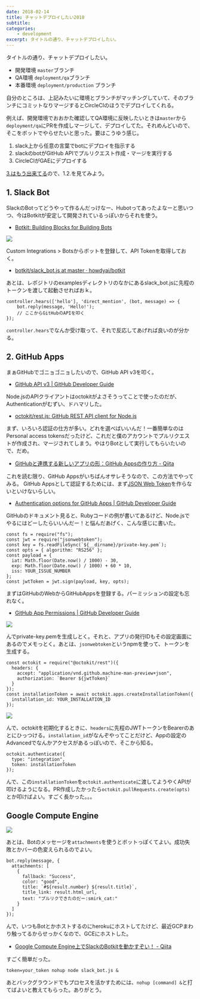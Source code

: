 ```yaml
---
date: 2018-02-14
title: チャットデプロイしたい2018
subtitle: 
categories: 
    - development
excerpt: タイトルの通り、チャットデプロイしたい。
---
```


タイトルの通り、チャットデプロイしたい。

- 開発環境 `master`ブランチ
- QA環境 `deployment/qa`ブランチ
- 本番環境 `deployment/production` ブランチ

自分のところは、上記みたいに環境とブランチがマッチングしていて、そのブランチにコミットなりマージするとCircleCIのほうでデプロイしてくれる。

例えば、開発環境でおおかた確認してQA環境に反映したいときは`master`から`deployment/qa`にPRを作成しマージして、デプロイしてた。それめんどいので、そこをボットでやらせたいと思った。要はこうゆう感じ。

1. slack上から任意の言葉でbotにデプロイを指示する
2. slackのbotがGitHub APIでプルリクエスト作成・マージを実行する
3. CircleCIがGAEにデプロイする

[3.はもう出来てる](/mol/log/circleci2-yml-nodejs/)ので、1.2.を見てみよう。

## 1. Slack Bot

SlackのBotってどうやって作るんだっけなー、Hubotってあったよなーと思いつつ、今はBotkitが安定して開発されているっぽいからそれを使う。

- [Botkit: Building Blocks for Building Bots](https://botkit.ai/)

![](/mol/images/2018/0214-00.png)

Custom Integrations > Botsからボットを登録して、API Tokenを取得しておく。


- [botkit/slack\_bot\.js at master · howdyai/botkit](https://github.com/howdyai/botkit/blob/master/examples/slack_bot.js)

あとは、レポジトリのexamplesディレクトリのなかにあるslack_bot.jsに先程のトークンを渡して起動させればおｋ。


```
controller.hears(['hello'], 'direct_mention', (bot, message) => {
    bot.reply(message, 'Hello!');
    // ここからGitHubのAPIを叩く
});
```

`controller.hears`でなんか受け取って、それで反応してあげれば良いのが分かる。

## 2. GitHub Apps

まぁGitHubでゴニョゴニョしたいので、GitHub API v3を叩く。

- [GitHub API v3 \| GitHub Developer Guide](https://developer.github.com/v3/)

Node.jsのAPIクライアントはoctokitがよさそうってことで使ったのだが、Authenticationがむずい、ドハマリした。

- [octokit/rest\.js: GitHub REST API client for Node\.js](https://github.com/octokit/rest.js)

まず、いろいろ認証の仕方が多い。どれを選べばいいんだ！一番簡単なのはPersonal access tokensだったけど、これだと僕のアカウントでプルリクエストが作成され、マージされてしまう。やはりBotとして実行してもらいたいので、だめ。

- [GitHubと連携する新しいアプリの形：GitHub Appsの作り方 \- Qiita](https://qiita.com/icoxfog417/items/fe411b94b8e7ae229e3e)

これを読む限り、GitHub Appsがいちばんオサレそうなので、この方法でやってみる。
GitHub Appsとして認証するためには、まず[JSON Web Token](https://jwt.io/introduction/)を作らないといけないらしい。

- [Authentication options for GitHub Apps \| GitHub Developer Guide](https://developer.github.com/apps/building-github-apps/authentication-options-for-github-apps/#authenticating-as-a-github-app)

GitHubのドキュメント見ると、Rubyコードの例が書いてあるけど、Node.jsでやるにはどーしたらいいんだー！と悩んだあげく、こんな感じに書いた。

```
const fs = require("fs");
const jwt = require("jsonwebtoken");
const key = fs.readFileSync(`${__dirname}/private-key.pem`);
const opts = { algorithm: "RS256" };
const payload = {
  iat: Math.floor(Date.now() / 1000) - 30,
  exp: Math.floor(Date.now() / 1000) + 60 * 10,
  iss: YOUR_ISSUE_NUMBER
};
const jwtToken = jwt.sign(payload, key, opts);
```

まずはGitHubのWebからGitHubAppsを登録する。パーミッションの設定も忘れなく。

- [GitHub App Permissions \| GitHub Developer Guide](https://developer.github.com/v3/apps/permissions/)

![](/mol/images/2018/0214-01.png)

んでprivate-key.pemを生成しとく。それと、アプリの発行IDもその設定画面にあるのでメモっとく。あとは、`jsonwebtoken`というnpmを使って、トークンを生成する。

```
const octokit = require("@octokit/rest")({
  headers: {
    accept: "application/vnd.github.machine-man-preview+json",
    authorization: `Bearer ${jwtToken}`
  }
});
const installationToken = await octokit.apps.createInstallationToken({
  installation_id: YOUR_INSTALLATION_ID
});
```

![](/mol/images/2018/0214-02.png)

んで、octokitを初期化するときに、`headers`に先程のJWTトークンをBearerのあとにひっつける。`installation_id`がなんぞやってことだけど、Appの設定のAdvancedでなんかアクセスがあるっぽいので、そこから知る。


```
octokit.authenticate({
  type: "integration",
  token: installationToken
});
```

んで、この`installationToken`を`octokit.authenticate`に渡してようやくAPIが叩けるようになる。PR作成したかったら`octokit.pullRequests.create(opts)`とか叩けばよい。すごく長かった。。。

## Google Compute Engine

![](/mol/images/2018/0214-03.png)

あとは、Botのメッセージを`attachments`を使うとボットっぽくてよい。成功失敗とかバーの色変えられるのでよい。

```
bot.reply(message, {
  attachments: [
    {
      fallback: "Success",
      color: "good",
      title: `#${result.number} ${result.title}`,
      title_link: result.html_url,
      text: "プルリクできたのだー:smirk_cat:"
    }
  ]
});
```

んで、いつもBotとかホストするのにherokuにホストしてたけど、最近GCPまわり触ってるからせっかくなので、GCEにホストした。

- [Google Compute Engine上でSlackのBotkitを動かすぞい！ \- Qiita](https://qiita.com/operandoOS/items/01dd36264f735782f64b)

すごく簡単だった。


```
token=your_token nohup node slack_bot.js &
```

あとバックグラウンドでもプロセスを活かすためには、`nohup [command] &`と打てばよいと教えてもらった。ありがとう。



